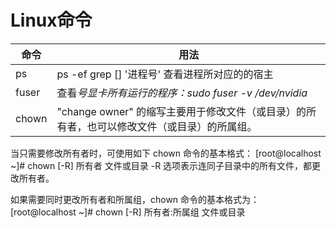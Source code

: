 Linux命令
========
命令|用法|
----|----
ps|ps -ef grep [] '进程号' 查看进程所对应的的宿主
fuser|查看*号显卡所有运行的程序：sudo fuser -v /dev/nvidia*
chown|  "change owner" 的缩写主要用于修改文件（或目录）的所有者，也可以修改文件（或目录）的所属组。

当只需要修改所有者时，可使用如下 chown 命令的基本格式：
[root@localhost ~]# chown [-R] 所有者 文件或目录
-R 选项表示连同子目录中的所有文件，都更改所有者。

如果需要同时更改所有者和所属组，chown 命令的基本格式为：
[root@localhost ~]# chown [-R] 所有者:所属组 文件或目录
